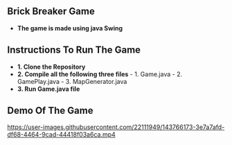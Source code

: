 ## Brick Breaker Game
- **The game is made using java Swing**

## Instructions To Run The Game 
- **1. Clone the Repository**
- **2. Compile all the following three files**
        - 1. Game.java
        - 2. GamePlay.java
        - 3. MapGenerator.java
- **3. Run Game.java file**


## Demo Of The Game


https://user-images.githubusercontent.com/22111949/143766173-3e7a7afd-df68-4464-9cad-44418f03a6ca.mp4





